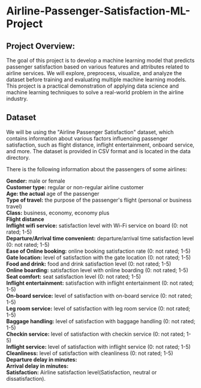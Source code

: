 # Airline-Passenger-Satisfaction-ML-Project

## Project Overview:
The goal of this project is to develop a machine learning model that predicts passenger satisfaction based on various features and attributes related to airline services. We will explore, preprocess, visualize, and analyze the dataset before training and evaluating multiple machine learning models. This project is a practical demonstration of applying data science and machine learning techniques to solve a real-world problem in the airline industry.

## Dataset
We will be using the "Airline Passenger Satisfaction" dataset, which contains information about various factors influencing passenger satisfaction, such as flight distance, inflight entertainment, onboard service, and more. The dataset is provided in CSV format and is located in the data directory.

There is the following information about the passengers of some airlines:

**Gender:** male or female  
**Customer type:** regular or non-regular airline customer  
**Age: the actual** age of the passenger  
**Type of travel:** the purpose of the passenger's flight (personal or business travel)  
**Class:** business, economy, economy plus  
**Flight distance**  
**Inflight wifi service:** satisfaction level with Wi-Fi service on board (0: not rated; 1-5)  
**Departure/Arrival time convenient:** departure/arrival time satisfaction level (0: not rated; 1-5)  
**Ease of Online booking:** online booking satisfaction rate (0: not rated; 1-5)  
**Gate location:** level of satisfaction with the gate location (0: not rated; 1-5)  
**Food and drink:** food and drink satisfaction level (0: not rated; 1-5)  
**Online boarding:** satisfaction level with online boarding (0: not rated; 1-5)  
**Seat comfort:** seat satisfaction level (0: not rated; 1-5)  
**Inflight entertainment:** satisfaction with inflight entertainment (0: not rated; 1-5)  
**On-board service:** level of satisfaction with on-board service (0: not rated; 1-5)  
**Leg room service:** level of satisfaction with leg room service (0: not rated; 1-5)  
**Baggage handling:** level of satisfaction with baggage handling (0: not rated; 1-5)  
**Checkin service:** level of satisfaction with checkin service (0: not rated; 1-5)  
**Inflight service:** level of satisfaction with inflight service (0: not rated; 1-5)  
**Cleanliness:** level of satisfaction with cleanliness (0: not rated; 1-5)  
**Departure delay in minutes:**  
**Arrival delay in minutes:**  
**Satisfaction:** Airline satisfaction level(Satisfaction, neutral or dissatisfaction).  
